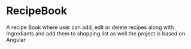# RecipeBook
A recipe Book where user can add, edit or delete recipes along with Ingrediants and add them to shopping list as well the project is based on Angular
